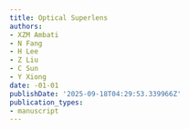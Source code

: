 ```yaml
---
title: Optical Superlens
authors:
- XZM Ambati
- N Fang
- H Lee
- Z Liu
- C Sun
- Y Xiong
date: -01-01
publishDate: '2025-09-18T04:29:53.339966Z'
publication_types:
- manuscript
---
```

